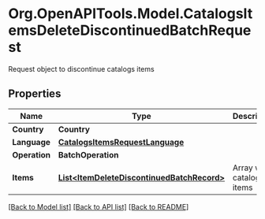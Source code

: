 # Org.OpenAPITools.Model.CatalogsItemsDeleteDiscontinuedBatchRequest
Request object to discontinue catalogs items

## Properties

Name | Type | Description | Notes
------------ | ------------- | ------------- | -------------
**Country** | **Country** |  | 
**Language** | [**CatalogsItemsRequestLanguage**](CatalogsItemsRequestLanguage.md) |  | 
**Operation** | **BatchOperation** |  | 
**Items** | [**List&lt;ItemDeleteDiscontinuedBatchRecord&gt;**](ItemDeleteDiscontinuedBatchRecord.md) | Array with catalogs items | 

[[Back to Model list]](../README.md#documentation-for-models) [[Back to API list]](../README.md#documentation-for-api-endpoints) [[Back to README]](../README.md)

